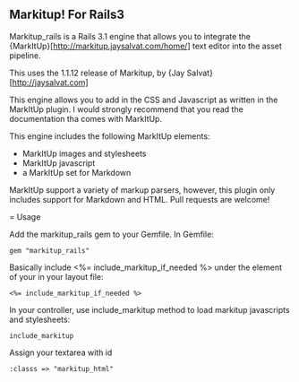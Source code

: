 Markitup! For Rails3
--------------------

Markitup_rails is a Rails 3.1 engine that allows you to integrate the {MarkItUp}[http://markitup.jaysalvat.com/home/] text editor into the asset pipeline.

This uses the 1.1.12 release of Markitup, by {Jay Salvat}[http://jaysalvat.com]

This engine allows you to add in the CSS and Javascript as written in the MarkItUp plugin. I would strongly recommend that you read the documentation tha comes with MarkItUp.

This engine includes the following MarkItUp elements:

* MarkItUp images and stylesheets
* MarkItUp javascript
* a MarkItUp set for Markdown 

MarkItUp support a variety of markup parsers, however, this plugin only includes support for Markdown and HTML.
Pull requests are welcome!

= Usage

Add the markitup_rails gem to your Gemfile.  In Gemfile:

    gem "markitup_rails"
    
Basically include <%= include_markitup_if_needed %> under the <head> element of your in your layout file:

    <%= include_markitup_if_needed %>

In your controller, use include_markitup method to load markitup javascripts and stylesheets:

    include_markitup

Assign your textarea with id

    :classs => "markitup_html"
